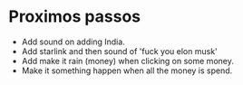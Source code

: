 # Proximos passos

- Add sound on adding India.
- Add starlink and then sound of 'fuck you elon musk'
- Add make it rain (money) when clicking on some money.
- Make it something happen when all the money is spend.
